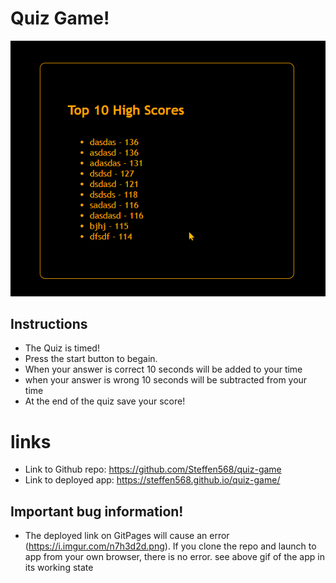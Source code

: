 # Quiz Game!

<img src="./assets/images/example.gif" />

## Instructions

- The Quiz is timed!
- Press the start button to begain.
- When your answer is correct 10 seconds will be added to your time
- when your answer is wrong 10 seconds will be subtracted from your time
- At the end of the quiz save your score!

# links

- Link to Github repo: https://github.com/Steffen568/quiz-game
- Link to deployed app: https://steffen568.github.io/quiz-game/

## Important bug information!

- The deployed link on GitPages will cause an error (https://i.imgur.com/n7h3d2d.png). If you clone the repo and launch to app from your own browser, there is no error. see above gif of the app in its working state

